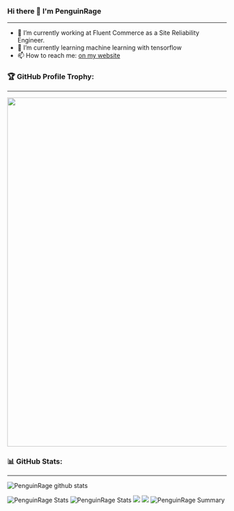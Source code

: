 ### Hi there 👋 I'm PenguinRage
---

- 🔭 I’m currently working at Fluent Commerce as a Site Reliability Engineer.
- 🌱 I’m currently learning machine learning with tensorflow
- 📫 How to reach me: [on my website](https://penguinrage.github.io)

### 🏆 GitHub Profile Trophy:
---
<a href="https://github.com/ryo-ma/github-profile-trophy">
  <img width=800 src="https://github-profile-trophy.vercel.app/?username=PenguinRage&column=8&theme=radical"/>
</a>


### 📊 GitHub Stats:
---
![PenguinRage github stats](https://github-readme-stats.vercel.app/api?username=PenguinRage&theme=radical&show_icons=true&count_private=true)

![PenguinRage Stats](https://github-profile-summary-cards.vercel.app/api/cards/repos-per-language?username=PenguinRage&theme=radical)
![PenguinRage Stats](https://github-profile-summary-cards.vercel.app/api/cards/most-commit-language?username=PenguinRage&theme=radical)
![](http://github-profile-summary-cards.vercel.app/api/cards/stats?username=penguinrage&theme=radical)
![](http://github-profile-summary-cards.vercel.app/api/cards/productive-time?username=penguinrage&theme=radical&utcOffset=8)
![PenguinRage Summary](https://github-profile-summary-cards.vercel.app/api/cards/profile-details?username=PenguinRage&theme=radical)
